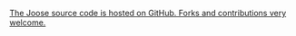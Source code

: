 [The Joose source code is hosted on GitHub. Forks and contributions very welcome.](http://github.com/Joose/Joose)